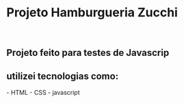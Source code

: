 <h1>Projeto Hamburgueria Zucchi</h1>
<br>
<h2>Projeto feito para testes de Javascrip </h2>
<h2> utilizei tecnologias como:</h2>
- HTML
- CSS
- javascript
<img src = "">

